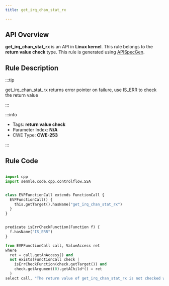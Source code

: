 ```yaml
---
title: get_irq_chan_stat_rx

---
```



## API Overview
**get_irq_chan_stat_rx** is an API in **Linux kernel**. This rule belongs to the **return value check** type. This rule is generated using [APISpecGen](../../tools/APISpecGen).
## Rule Description

:::tip

get_irq_chan_stat_rx returns error pointer on failure, use IS_ERR to check the return value

:::

:::info

- Tags: **return value check**
- Parameter Index: **N/A**
- CWE Type: **CWE-253**

:::

## Rule Code
```python

import cpp
import semmle.code.cpp.controlflow.SSA


class EVPFunctionCall extends FunctionCall {
  EVPFunctionCall() {
    this.getTarget().hasName("get_irq_chan_stat_rx")
  }
}


predicate isErrCheckFunction(Function f) {
  f.hasName("IS_ERR") 
}

from EVPFunctionCall call, ValueAccess ret
where
  ret = call.getAnAccess() and
  not exists(FunctionCall check |
    isErrCheckFunction(check.getTarget()) and
    check.getArgument(0).getAChild*() = ret
  )
select call, "The return value of get_irq_chan_stat_rx is not checked with IS_ERR."
    
```